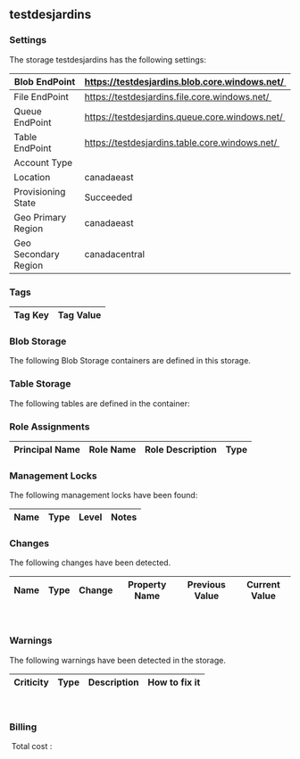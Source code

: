 
## testdesjardins 

### Settings
The storage testdesjardins has the following settings:

| Blob EndPoint | https://testdesjardins.blob.core.windows.net/  |
| --- | --- |
| File EndPoint | https://testdesjardins.file.core.windows.net/  |
| Queue EndPoint | https://testdesjardins.queue.core.windows.net/  |
| Table EndPoint | https://testdesjardins.table.core.windows.net/  |
| Account Type |   |
| Location | canadaeast  |
| Provisioning State | Succeeded  |
| Geo Primary Region | canadaeast  |
| Geo Secondary Region | canadacentral  |


### Tags


| Tag Key | Tag Value |
| --- | --- |

### Blob Storage
The following Blob Storage containers are defined in this storage. 

### Table Storage
The following tables are defined in the container:

### Role Assignments


| Principal Name | Role Name | Role Description | Type |
| --- | --- | --- | --- |

### Management Locks
The following management locks have been found: 

| Name | Type | Level | Notes |
| --- | --- | --- | --- |

### Changes
The following changes have been detected. 

| Name | Type | Change | Property Name | Previous Value | Current Value |
| --- | --- | --- | --- | --- | --- |
 
### Warnings
The following warnings have been detected in the storage. 

| Criticity | Type | Description | How to fix it |
| --- | --- | --- | --- |
 
### Billing
 Total cost : 
